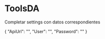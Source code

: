 # ToolsDA

Completar settings con datos correspondientes

{
  "ApiUrl": "",
  "User": "",
  "Password": ""
}